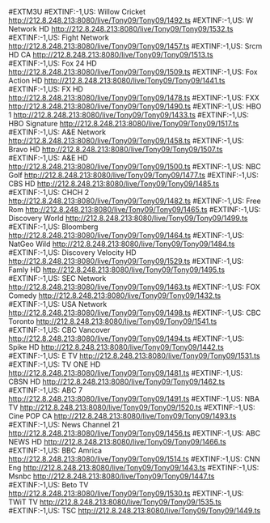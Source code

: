 #EXTM3U
#EXTINF:-1,US: Willow Cricket
http://212.8.248.213:8080/live/Tony09/Tony09/1492.ts
#EXTINF:-1,US: W Network HD
http://212.8.248.213:8080/live/Tony09/Tony09/1532.ts
#EXTINF:-1,US: Fight Network
http://212.8.248.213:8080/live/Tony09/Tony09/1457.ts
#EXTINF:-1,US: Srcm HD CA
http://212.8.248.213:8080/live/Tony09/Tony09/1513.ts
#EXTINF:-1,US: Fox 24 HD
http://212.8.248.213:8080/live/Tony09/Tony09/1509.ts
#EXTINF:-1,US: Fox Action HD
http://212.8.248.213:8080/live/Tony09/Tony09/1441.ts
#EXTINF:-1,US: FX HD
http://212.8.248.213:8080/live/Tony09/Tony09/1478.ts
#EXTINF:-1,US: FXX
http://212.8.248.213:8080/live/Tony09/Tony09/1490.ts
#EXTINF:-1,US: HBO 1
http://212.8.248.213:8080/live/Tony09/Tony09/1433.ts
#EXTINF:-1,US: HBO Signature
http://212.8.248.213:8080/live/Tony09/Tony09/1517.ts
#EXTINF:-1,US: A&E Network
http://212.8.248.213:8080/live/Tony09/Tony09/1458.ts
#EXTINF:-1,US: Bravo HD
http://212.8.248.213:8080/live/Tony09/Tony09/1507.ts
#EXTINF:-1,US: A&E HD
http://212.8.248.213:8080/live/Tony09/Tony09/1500.ts
#EXTINF:-1,US: NBC Golf
http://212.8.248.213:8080/live/Tony09/Tony09/1477.ts
#EXTINF:-1,US: CBS HD
http://212.8.248.213:8080/live/Tony09/Tony09/1485.ts
#EXTINF:-1,US: CHCH 2
http://212.8.248.213:8080/live/Tony09/Tony09/1482.ts
#EXTINF:-1,US: Free Rom
http://212.8.248.213:8080/live/Tony09/Tony09/1465.ts
#EXTINF:-1,US: Discovery World
http://212.8.248.213:8080/live/Tony09/Tony09/1499.ts
#EXTINF:-1,US: Bloomberg
http://212.8.248.213:8080/live/Tony09/Tony09/1464.ts
#EXTINF:-1,US: NatGeo Wild
http://212.8.248.213:8080/live/Tony09/Tony09/1484.ts
#EXTINF:-1,US: Discovery Velocity HD
http://212.8.248.213:8080/live/Tony09/Tony09/1529.ts
#EXTINF:-1,US: Famly HD
http://212.8.248.213:8080/live/Tony09/Tony09/1495.ts
#EXTINF:-1,US: SEC Network
http://212.8.248.213:8080/live/Tony09/Tony09/1463.ts
#EXTINF:-1,US: FOX Comedy
http://212.8.248.213:8080/live/Tony09/Tony09/1432.ts
#EXTINF:-1,US: USA Network
http://212.8.248.213:8080/live/Tony09/Tony09/1498.ts
#EXTINF:-1,US: CBC Toronto
http://212.8.248.213:8080/live/Tony09/Tony09/1541.ts
#EXTINF:-1,US: CBC Vancover
http://212.8.248.213:8080/live/Tony09/Tony09/1494.ts
#EXTINF:-1,US: Spike HD
http://212.8.248.213:8080/live/Tony09/Tony09/1442.ts
#EXTINF:-1,US: E TV
http://212.8.248.213:8080/live/Tony09/Tony09/1531.ts
#EXTINF:-1,US: TV ONE HD
http://212.8.248.213:8080/live/Tony09/Tony09/1481.ts
#EXTINF:-1,US: CBSN HD
http://212.8.248.213:8080/live/Tony09/Tony09/1462.ts
#EXTINF:-1,US: ABC 7
http://212.8.248.213:8080/live/Tony09/Tony09/1491.ts
#EXTINF:-1,US: NBA TV
http://212.8.248.213:8080/live/Tony09/Tony09/1520.ts
#EXTINF:-1,US: Cine POP CA
http://212.8.248.213:8080/live/Tony09/Tony09/1493.ts
#EXTINF:-1,US: News Channel 21
http://212.8.248.213:8080/live/Tony09/Tony09/1456.ts
#EXTINF:-1,US: ABC NEWS HD
http://212.8.248.213:8080/live/Tony09/Tony09/1466.ts
#EXTINF:-1,US: BBC Amrica
http://212.8.248.213:8080/live/Tony09/Tony09/1514.ts
#EXTINF:-1,US: CNN Eng
http://212.8.248.213:8080/live/Tony09/Tony09/1443.ts
#EXTINF:-1,US: Msnbc
http://212.8.248.213:8080/live/Tony09/Tony09/1447.ts
#EXTINF:-1,US: Beto TV
http://212.8.248.213:8080/live/Tony09/Tony09/1530.ts
#EXTINF:-1,US: TWiT TV
http://212.8.248.213:8080/live/Tony09/Tony09/1535.ts
#EXTINF:-1,US: TSC
http://212.8.248.213:8080/live/Tony09/Tony09/1449.ts
